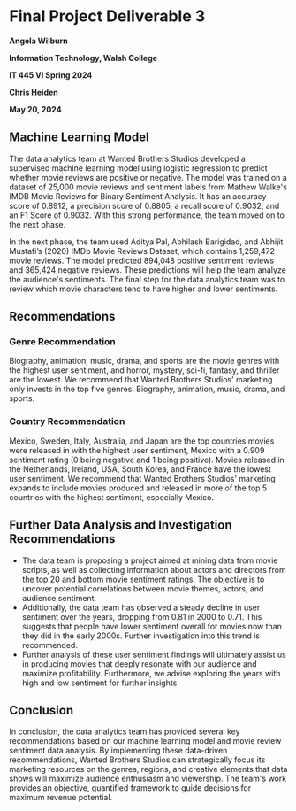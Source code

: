 # Final Project Deliverable 3

**Angela Wilburn**

**Information Technology, Walsh College**

**IT 445 VI Spring 2024**

**Chris Heiden**

**May 20, 2024**

## Machine Learning Model

The data analytics team at Wanted Brothers Studios developed a supervised machine learning model using logistic regression to predict whether movie reviews are positive or negative. The model was trained on a dataset of 25,000 movie reviews and sentiment labels from Mathew Walke's IMDB Movie Reviews for Binary Sentiment Analysis. It has an accuracy score of 0.8912, a precision score of 0.8805, a recall score of 0.9032, and an F1 Score of 0.9032. With this strong performance, the team moved on to the next phase.

In the next phase, the team used Aditya Pal, Abhilash Barigidad, and Abhijit Mustafi’s (2020) IMDb Movie Reviews Dataset, which contains 1,259,472 movie reviews. The model predicted 894,048 positive sentiment reviews and 365,424 negative reviews. These predictions will help the team analyze the audience's sentiments. The final step for the data analytics team was to review which movie characters tend to have higher and lower sentiments.

## Recommendations

### Genre Recommendation

Biography, animation, music, drama, and sports are the movie genres with the highest user sentiment, and horror, mystery, sci-fi, fantasy, and thriller are the lowest. We recommend that Wanted Brothers Studios' marketing only invests in the top five genres: Biography, animation, music, drama, and sports.

### Country Recommendation

Mexico, Sweden, Italy, Australia, and Japan are the top countries movies were released in with the highest user sentiment, Mexico with a 0.909 sentiment rating (0 being negative and 1 being positive). Movies released in the Netherlands, Ireland, USA, South Korea, and France have the lowest user sentiment. We recommend that Wanted Brothers Studios' marketing expands to include movies produced and released in more of the top 5 countries with the highest sentiment, especially Mexico.

## Further Data Analysis and Investigation Recommendations

*   The data team is proposing a project aimed at mining data from movie scripts, as well as collecting information about actors and directors from the top 20 and bottom movie sentiment ratings. The objective is to uncover potential correlations between movie themes, actors, and audience sentiment.
*   Additionally, the data team has observed a steady decline in user sentiment over the years, dropping from 0.81 in 2000 to 0.71. This suggests that people have lower sentiment overall for movies now than they did in the early 2000s. Further investigation into this trend is recommended.
*   Further analysis of these user sentiment findings will ultimately assist us in producing movies that deeply resonate with our audience and maximize profitability. Furthermore, we advise exploring the years with high and low sentiment for further insights.

## Conclusion

In conclusion, the data analytics team has provided several key recommendations based on our machine learning model and movie review sentiment data analysis. By implementing these data-driven recommendations, Wanted Brothers Studios can strategically focus its marketing resources on the genres, regions, and creative elements that data shows will maximize audience enthusiasm and viewership. The team's work provides an objective, quantified framework to guide decisions for maximum revenue potential.
